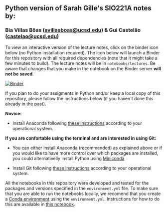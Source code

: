 ## Python version of Sarah Gille's SIO221A notes by: 
### Bia Villas Bôas (avillasboas@ucsd.edu) & Gui Castelão (castelao@ucsd.edu) 


To view an interactive version of the lecture notes, click on the binder icon below (no Python installation required). The icon below will launch a Binder for this repository with all required dependencies (note that it might take a few minutes to build). The lecture notes will be in `notebooks/lectures`. Be aware that changes that you make in the notebook on the Binder server **will not be saved**.

[![Binder](https://mybinder.org/badge_logo.svg)](https://mybinder.org/v2/gh/biavillasboas/SIO221A/master)

If you plan to do your assigments in Python and/or keep a local copy of this repository, please follow the instructions below (if you haven't done this already in the past).

**Novice:**

- Install Anaconda following [these instructions](https://carpentries.github.io/workshop-template/#python) according to your operational system. 


**If you are confortable using the terminal and are interested in using Git:**

- You can either install Anaconda (recommended) as explained above or if you would like to have more control over which packages are installed, you could alternativelly install Python using [Miniconda](https://docs.conda.io/en/latest/miniconda.html)

- Install Git following [these instructions](https://carpentries.github.io/workshop-template/#git) according to your operational system.

All the notebooks in this repository were developed and tested for the packages and versions specified in the `environment.yml` file. To make sure that you are able to run the notebooks locally, we recomend that you create a [Conda environment](https://docs.conda.io/projects/conda/en/latest/user-guide/concepts/environments.html) using the `environment.yml`. Instructions for how to do this are available in [this notebook](https://github.com/biavillasboas/SIO221A/blob/master/notebooks/setup.ipynb).
